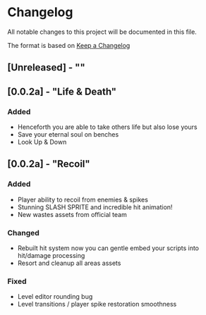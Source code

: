 # Changelog
All notable changes to this project will be documented in this file.

The format is based on [Keep a Changelog](https://keepachangelog.com/en/1.0.0/)

## [Unreleased] - ""

## [0.0.2a] - "Life & Death"

### Added
- Henceforth you are able to take others life but also lose yours
- Save your eternal soul on benches
- Look Up & Down

## [0.0.2a] - "Recoil"

### Added
- Player ability to recoil from enemies & spikes
- Stunning SLASH SPRITE and incredible hit animation!
- New wastes assets from official team 

### Changed
- Rebuilt hit system now you can gentle embed your scripts into hit/damage processing
- Resort and cleanup all areas assets 

### Fixed
- Level editor rounding bug
- Level transitions / player spike restoration smoothness 
